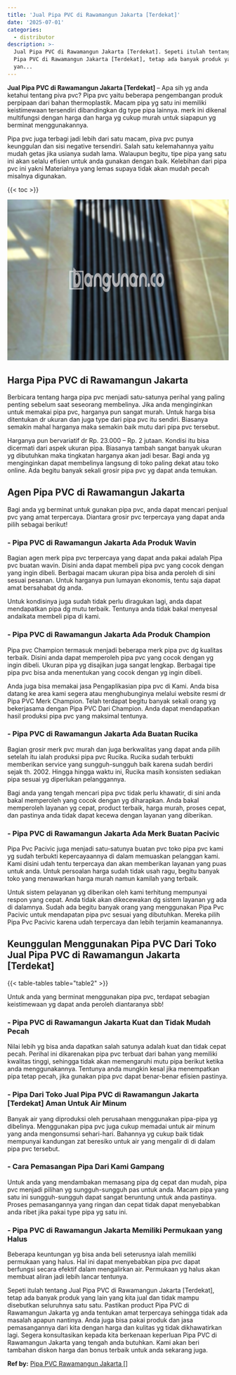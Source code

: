 ```yaml
---
title: 'Jual Pipa PVC di Rawamangun Jakarta [Terdekat]'
date: '2025-07-01'
categories:
  - distributor
description: >-
  Jual Pipa PVC di Rawamangun Jakarta [Terdekat]. Sepeti itulah tentang Jual
  Pipa PVC di Rawamangun Jakarta [Terdekat], tetap ada banyak produk yang lain
  yan...
---
```


**Jual Pipa PVC di Rawamangun Jakarta \[Terdekat\]** – Apa sih yg anda ketahui tentang piva pvc? Pipa pvc yaitu beberapa pengembangan produk perpipaan dari bahan thermoplastik. Macam pipa yg satu ini memiliki keistimewaan tersendiri dibandingkan dg type pipa lainnya. merk ini dikenal multifungsi dengan harga dan harga yg cukup murah untuk siapapun yg berminat menggunakannya.

Pipa pvc juga terbagi jadi lebih dari satu macam, piva pvc punya keunggulan dan sisi negative tersendiri. Salah satu kelemahannya yaitu mudah getas jika usianya sudah lama. Walaupun begitu, tipe pipa yang satu ini akan selalu efisien untuk anda gunakan dengan baik. Kelebihan dari pipa pvc ini yakni Materialnya yang lemas supaya tidak akan mudah pecah misalnya digunakan.

{{< toc >}}

![Jual Pipa PVC di Rawamangun Jakarta [Terdekat]](/images/jaul-pipa-pvc-31.png)

## Harga Pipa PVC di Rawamangun Jakarta

Berbicara tentang harga pipa pvc menjadi satu-satunya perihal yang paling penting sebelum saat seseorang membelinya. Jika anda menginginkan untuk memakai pipa pvc, harganya pun sangat murah. Untuk harga bisa ditentukan dr ukuran dan juga type dari pipa pvc itu sendiri. Biasanya semakin mahal harganya maka semakin baik mutu dari pipa pvc tersebut.

Harganya pun bervariatif dr Rp. 23.000 – Rp. 2 jutaan. Kondisi itu bisa dicermati dari aspek ukuran pipa. Biasanya tambah sangat banyak ukuran yg dibutuhkan maka tingkatan harganya akan jadi besar. Bagi anda yg menginginkan dapat membelinya langsung di toko paling dekat atau toko online. Ada begitu banyak sekali grosir pipa pvc yg dapat anda temukan.

## Agen Pipa PVC di Rawamangun Jakarta

Bagi anda yg berminat untuk gunakan pipa pvc, anda dapat mencari penjual pvc yang amat terpercaya. Diantara grosir pvc terpercaya yang dapat anda pilih sebagai berikut!

### \- Pipa PVC di Rawamangun Jakarta Ada Produk Wavin

Bagian agen merk pipa pvc terpercaya yang dapat anda pakai adalah Pipa pvc buatan wavin. Disini anda dapat membeli pipa pvc yang cocok dengan yang ingin dibeli. Berbagai macam ukuran pipa bisa anda peroleh di sini sesuai pesanan. Untuk harganya pun lumayan ekonomis, tentu saja dapat amat bersahabat dg anda.

Untuk kondisinya juga sudah tidak perlu diragukan lagi, anda dapat mendapatkan pipa dg mutu terbaik. Tentunya anda tidak bakal menyesal andaikata membeli pipa di kami.

### \- Pipa PVC di Rawamangun Jakarta Ada Produk Champion

Pipa pvc Champion termasuk menjadi beberapa merk pipa pvc dg kualitas terbaik. Disini anda dapat memperoleh pipa pvc yang cocok dengan yg ingin dibeli. Ukuran pipa yg disajikan juga sangat lengkap. Berbagai tipe pipa pvc bisa anda menentukan yang cocok dengan yg ingin dibeli.

Anda juga bisa memakai jasa Pengaplikasian pipa pvc di Kami. Anda bisa datang ke area kami segera atau menghubunginya melalui website resmi dr Pipa PVC Merk Champion. Telah terdapat begitu banyak sekali orang yg bekerjasama dengan Pipa PVC Dari Champion. Anda dapat mendapatkan hasil produksi pipa pvc yang maksimal tentunya.

### \- Pipa PVC di Rawamangun Jakarta Ada Buatan Rucika

Bagian grosir merk pvc murah dan juga berkwalitas yang dapat anda pilih setelah itu ialah produksi pipa pvc Rucika. Rucika sudah terbukti memberikan service yang sungguh-sungguh baik karena sudah berdiri sejak th. 2002. Hingga hingga waktu ini, Rucika masih konsisten sediakan pipa sesuai yg diperlukan pelanggannya.

Bagi anda yang tengah mencari pipa pvc tidak perlu khawatir, di sini anda bakal memperoleh yang cocok dengan yg diharapkan. Anda bakal memperoleh layanan yg cepat, product terbaik, harga murah, proses cepat, dan pastinya anda tidak dapat kecewa dengan layanan yang diberikan.

### \- Pipa PVC di Rawamangun Jakarta Ada Merk Buatan Pacivic

Pipa Pvc Pacivic juga menjadi satu-satunya buatan pvc toko pipa pvc kami yg sudah terbukti kepercayaannya di dalam memuaskan pelanggan kami. Kami disini udah tentu terpercaya dan akan memberikan layanan yang puas untuk anda. Untuk persoalan harga sudah tidak usah ragu, begitu banyak toko yang menawarkan harga murah namun kamilah yang terbaik.

Untuk sistem pelayanan yg diberikan oleh kami terhitung mempunyai respon yang cepat. Anda tidak akan dikecewakan dg sistem layanan yg ada di dalamnya. Sudah ada begitu banyak orang yang menggunakan Pipa Pvc Pacivic untuk mendapatan pipa pvc sesuai yang dibutuhkan. Mereka pilih Pipa Pvc Pacivic karena udah terpercaya dan lebih terjamin keamanannya.

## Keunggulan Menggunakan Pipa PVC Dari Toko Jual Pipa PVC di Rawamangun Jakarta \[Terdekat\]

{{< table-tables table="table2" >}}

Untuk anda yang berminat menggunakan pipa pvc, terdapat sebagian keistimewaan yg dapat anda peroleh diantaranya sbb!

### \- Pipa PVC di Rawamangun Jakarta Kuat dan Tidak Mudah Pecah

Nilai lebih yg bisa anda dapatkan salah satunya adalah kuat dan tidak cepat pecah. Perihal ini dikarenakan pipa pvc terbuat dari bahan yang memiliki kwalitas tinggi, sehingga tidak akan memengaruhi mutu pipa berikut ketika anda menggunakannya. Tentunya anda mungkin kesal jika menempatkan pipa tetap pecah, jika gunakan pipa pvc dapat benar-benar efisien pastinya.

### \- Pipa Dari Toko Jual Pipa PVC di Rawamangun Jakarta \[Terdekat\] Aman Untuk Air Minum

Banyak air yang diproduksi oleh perusahaan menggunakan pipa-pipa yg dibelinya. Menggunakan pipa pvc juga cukup memadai untuk air minum yang anda mengonsumsi sehari-hari. Bahannya yg cukup baik tidak mempunyai kandungan zat beresiko untuk air yang mengalir di di dalam pipa pvc tersebut.

### \- Cara Pemasangan Pipa Dari Kami Gampang

Untuk anda yang mendambakan memasang pipa dg cepat dan mudah, pipa pvc menjadi pilihan yg sungguh-sungguh pas untuk anda. Macam pipa yang satu ini sungguh-sungguh dapat sangat beruntung untuk anda pastinya. Proses pemasangannya yang ringan dan cepat tidak dapat menyebabkan anda ribet jika pakai type pipa yg satu ini.

### \- Pipa PVC di Rawamangun Jakarta Memiliki Permukaan yang Halus

Beberapa keuntungan yg bisa anda beli seterusnya ialah memiliki permukaan yang halus. Hal ini dapat menyebabkan pipa pvc dapat berfungsi secara efektif dalam mengalirkan air. Permukaan yg halus akan membuat aliran jadi lebih lancar tentunya.

Sepeti itulah tentang Jual Pipa PVC di Rawamangun Jakarta \[Terdekat\], tetap ada banyak produk yang lain yang kita jual dan tidak mampu disebutkan seluruhnya satu satu. Pastikan product Pipa PVC di Rawamangun Jakarta yg anda tentukan amat terpercaya sehingga tidak ada masalah apapun nantinya. Anda juga bisa pakai produk dan jasa pemasangannya dari kita dengan harga dan kulitas yg tidak dikhawatirkan lagi. Segera konsultasikan kepada kita berkenaan keperluan Pipa PVC di Rawamangun Jakarta yang tengah anda butuhkan. Kami akan beri tambahan diskon harga dan bonus terbaik untuk anda sekarang juga.

**Ref by:** [Pipa PVC Rawamangun Jakarta []](https://id.wikipedia.org/wiki/Pipa)
